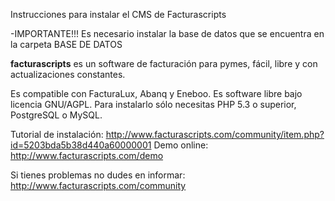 Instrucciones para instalar el CMS de Facturascripts

-IMPORTANTE!!!
	Es necesario instalar la base de datos que se encuentra en la carpeta BASE DE DATOS


__facturascripts__ es un software de facturación para pymes,
fácil, libre y con actualizaciones constantes.

Es compatible con FacturaLux, Abanq y Eneboo. Es software libre bajo licencia GNU/AGPL. Para instalarlo sólo necesitas PHP 5.3 o superior, PostgreSQL o MySQL.

Tutorial de instalación: http://www.facturascripts.com/community/item.php?id=5203bda5b38d440a60000001
Demo online: http://www.facturascripts.com/demo

Si tienes problemas no dudes en informar:
http://www.facturascripts.com/community